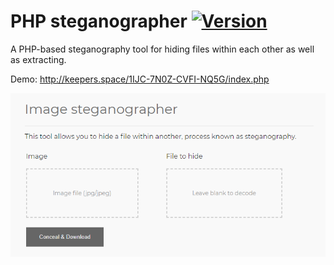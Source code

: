 # PHP steganographer [![Version](https://img.shields.io/badge/version-1.0.0-orange.svg)](https://github.com/Keeperr/SH-scanner)
A PHP-based steganography tool for hiding files within each other as well as extracting.

Demo: http://keepers.space/1IJC-7N0Z-CVFI-NQ5G/index.php

![Preview](https://raw.githubusercontent.com/Keeperr/PHP-steganographer/master/preview.png)
